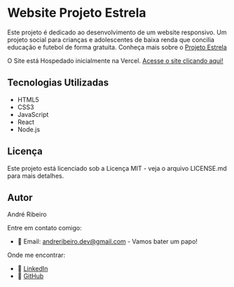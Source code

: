 # Website Projeto Estrela

Este projeto é dedicado ao desenvolvimento de um website responsivo. Um projeto social para crianças e adolescentes de baixa renda que concilia educação e futebol de forma gratuita. Conheça mais sobre o [Projeto Estrela](https://www.instagram.com/projetoestrelaoficial)

O Site está Hospedado inicialmente na Vercel. [Acesse o site clicando aqui!](https://projetoestrela.vercel.app/)

## Tecnologias Utilizadas

- HTML5
- CSS3
- JavaScript
- React
- Node.js

## Licença
Este projeto está licenciado sob a Licença MIT - veja o arquivo LICENSE.md para mais detalhes.

## Autor

André Ribeiro 

Entre em contato comigo:
- 📧 Email: [andreribeiro.dev@gmail.com](mailto:andreribeiro.dev@gmail.com) - Vamos bater um papo!

Onde me encontrar:
- 🔗 [LinkedIn](https://www.linkedin.com/in/andreribeiro-dev/)
- 🔗 [GitHub](https://github.com/andreribeiro-dev)
